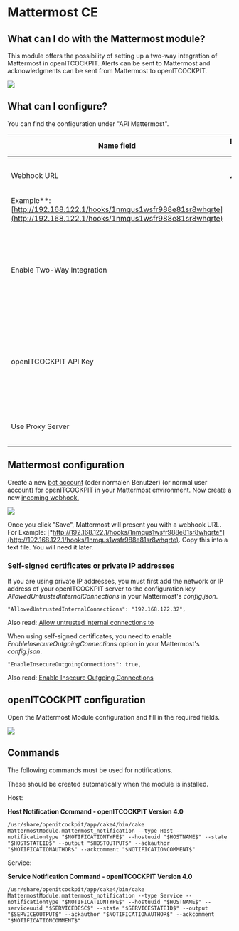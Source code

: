 # Mattermost <span class="badge badge-primary badge-outlined" title="Community Edition">CE</span>

## What can I do with the Mattermost module?

This module offers the possibility of setting up a two-way integration of Mattermost in openITCOCKPIT. Alerts can be sent to Mattermost and acknowledgments can be sent from Mattermost to openITCOCKPIT.

![](/images/mattermost-chat.png)

## What can I configure?

You can find the configuration under "API Mattermost".

| Name field | Required field | Description |
| --- | --- | --- |
| Webhook URL | :warning: | Defines the address of the Mattermost server to be used. **
Example**: [http://192.168.122.1/hooks/1nmqus1wsfr988e81sr8whqrte](http://192.168.122.1/hooks/1nmqus1wsfr988e81sr8whqrte) |
| Enable Two-Way Integration |     | Mattermost can send acknowledgements to openITCOCKPIT using the two-way integration feature. If this is not enabled, only alerts will be sent to Mattermost. |
| openITCOCKPIT API Key |     | This API key is used by Mattermost to send acknowledgements to openITCOCKPIT. First a custom, user-defined API key has to be created with openITCOCKPIT |
| Use Proxy Server |     | Decide whether the configured HTTP proxy should be used or not. |

## Mattermost configuration

Create a new [bot account](https://docs.mattermost.com/developer/bot-accounts.html) (oder normalen
Benutzer) (or normal user account) for openITCOCKPIT in your Mattermost environment.
Now create a new [incoming webhook.](https://docs.mattermost.com/developer/webhooks-incoming.html)

![](/images/mattermost-webhooks.png)

Once you click "Save", Mattermost will present you with a webhook URL. For Example: [*http://192.168.122.1/hooks/1nmqus1wsfr988e81sr8whqrte*](http://192.168.122.1/hooks/1nmqus1wsfr988e81sr8whqrte). Copy this into a text file. You will need it later.

### Self-signed certificates or private IP addresses

If you are using private IP addresses, you must first add the network or IP address of your openITCOCKPIT server to the configuration key *AllowedUntrustedInternalConnections* in your Mattermost's *config.json*.

```plaintext
"AllowedUntrustedInternalConnections": "192.168.122.32",
```

Also read: [Allow untrusted internal connections to](https://docs.mattermost.com/administration/config-settings.html#allow-untrusted-internal-connections-to)

When using self-signed certificates, you need to enable *EnableInsecureOutgoingConnections* option in your Mattermost's *config.json*.

```plaintext
"EnableInsecureOutgoingConnections": true,
```

Also read: [Enable Insecure Outgoing Connections](https://docs.mattermost.com/administration/config-settings.html#enable-insecure-outgoing-connections)

## openITCOCKPIT configuration

Open the Mattermost Module configuration and fill in the required fields.

![](/images/mattermost-config.png)

## Commands

The following commands must be used for notifications.

These should be created automatically when the module is installed.

Host:

**Host Notification Command - openITCOCKPIT Version 4.0**

```plaintext
/usr/share/openitcockpit/app/cake4/bin/cake MattermostModule.mattermost_notification --type Host --notificationtype "$NOTIFICATIONTYPE$" --hostuuid "$HOSTNAME$" --state "$HOSTSTATEID$" --output "$HOSTOUTPUT$" --ackauthor "$NOTIFICATIONAUTHOR$" --ackcomment "$NOTIFICATIONCOMMENT$"
```

Service:

**Service Notification Command - openITCOCKPIT Version 4.0**

```plaintext
/usr/share/openitcockpit/app/cake4/bin/cake MattermostModule.mattermost_notification --type Service --notificationtype "$NOTIFICATIONTYPE$" --hostuuid "$HOSTNAME$" --serviceuuid "$SERVICEDESC$" --state "$SERVICESTATEID$" --output "$SERVICEOUTPUT$" --ackauthor "$NOTIFICATIONAUTHOR$" --ackcomment "$NOTIFICATIONCOMMENT$"
```
